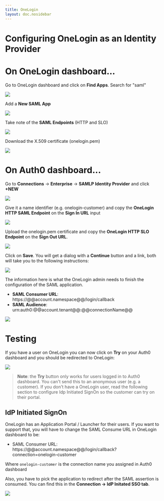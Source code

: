 ```yaml
---
title: OneLogin
layout: doc.nosidebar
---
```

# Configuring OneLogin as an Identity Provider

# On OneLogin dashboard...

Go to OneLogin dashboard and click on **Find Apps**. Search for "saml"

![](../media/articles/onelogin/onelogin-1.png)

Add a **New SAML App**

![](../media/articles/onelogin/onelogin-2.png)

Take note of the **SAML Endpoints** (HTTP and SLO)

![](../media/articles/onelogin/onelogin-3.png)

Download the X.509 certificate (onelogin.pem)

![](../media/articles/onelogin/onelogin-4.png)

# On Auth0 dashboard...

Go to **Connections** -> **Enterprise** -> **SAMLP Identity Provider** and click **+NEW**

![](../media/articles/onelogin/onelogin-5.png)

Give it a name identifier (e.g. onelogin-customer) and copy the **OneLogin HTTP SAML Endpoint** on the **Sign In URL** input

![](../media/articles/onelogin/onelogin-6.png)

Upload the onelogin.pem certificate and copy the **OneLogin HTTP SLO Endpoint** on the **Sign Out URL**.

![](../media/articles/onelogin/onelogin-7.png)

Click on **Save**. You will get a dialog with a **Continue** button and a link, both will take you to the following instructions:

![](../media/articles/onelogin/onelogin-8.png)

The information here is what the OneLogin admin needs to finish the configuration of the SAML application.

* **SAML Consumer URL**: https://@@account.namespace@@/login/callback
* **SAML Audience**: urn:auth0:@@account.tenant@@:@@connectionName@@

![](../media/articles/onelogin/onelogin-9.png)

# Testing

If you have a user on OneLogin you can now click on **Try** on your Auth0 dashboard and you should be redirected to OneLogin:

![](../media/articles/onelogin/onelogin-10.png)

> **Note**: the **Try** button only works for users logged in to Auth0 dashboard. You can't send this to an anonymous user (e.g. a customer). If you don't have a OneLogin user, read the following section to configure Idp Initiated SignOn so the customer can try on their portal.

## IdP Initiated SignOn

OneLogin has an Application Portal / Launcher for their users. If you want to support that, you will have to change the SAML Consume URL in OneLogin dashboard to be:

* SAML Consumer URL: https://@@account.namespace@@/login/callback?connection=onelogin-customer

Where `onelogin-customer` is the connection name you assigned in Auth0 dashboard

Also, you have to pick the application to redirect after the SAML assertion is consumed. You can find this in the **Connection -> IdP Initated SSO tab**.

![](../media/articles/onelogin/onelogin-11.png)
